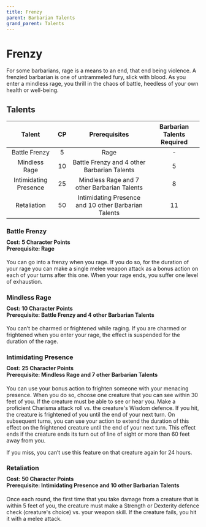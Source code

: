 ```yaml
---
title: Frenzy
parent: Barbarian Talents
grand_parent: Talents
---
```


# Frenzy
For some barbarians, rage is a means to an end, that end being violence. A frenzied barbarian is one of untrammeled fury, slick with blood. As you enter a mindless rage, you thrill in the chaos of battle, heedless of your own health or well-being.

## Talents

| Talent | CP | Prerequisites | Barbarian Talents Required |
|:------:|:--:|:-------------:|:---------------------:|
| Battle Frenzy | 5 | Rage | - |
| Mindless Rage | 10 | Battle Frenzy and 4 other Barbarian Talents | 5 |
| Intimidating Presence | 25 | Mindless Rage and 7 other Barbarian Talents | 8 |
| Retaliation | 50 | Intimidating Presence and 10 other Barbarian Talents | 11 |

### Battle Frenzy

<div style="margin-top:-10px;"></div>

#### **Cost:** 5 Character Points<br>**Prerequisite:** Rage
You can go into a frenzy when you rage. If you do so, for the duration of your rage you can make a single melee weapon attack as a bonus action on each of your turns after this one. When your rage ends, you suffer one level of exhaustion.

### Mindless Rage

<div style="margin-top:-10px;"></div>

#### **Cost:** 10 Character Points<br>**Prerequisite:** Battle Frenzy and 4 other Barbarian Talents
You can’t be charmed or frightened while raging. If you are charmed or frightened when you enter your rage, the effect is suspended for the duration of the rage.

### Intimidating Presence

<div style="margin-top:-10px;"></div>

#### **Cost:** 25 Character Points<br>**Prerequisite:** Mindless Rage and 7 other Barbarian Talents
You can use your bonus action to frighten someone with your menacing presence. When you do so, choose one creature that you can see within 30 feet of you. If the creature must be able to see or hear you. Make a proficient Charisma attack roll vs. the creature's Wisdom defence. If you hit, the creature is frightened of you until the end of your next turn. On subsequent turns, you can use your action to extend the duration of this effect on the frightened creature until the end of your next turn. This effect ends if the creature ends its turn out of line of sight or more than 60 feet away from you.

If you miss, you can’t use this feature on that creature again for 24 hours.

### Retaliation

<div style="margin-top:-10px;"></div>

#### **Cost:** 50 Character Points<br>**Prerequisite:** Intimidating Presence and 10 other Barbarian Talents
Once each round, the first time that you take damage from a creature that is within 5 feet of you, the creature must make a Strength or Dexterity defence check (creature's choice) vs. your weapon skill. If the creature fails, you hit it with a melee attack.
